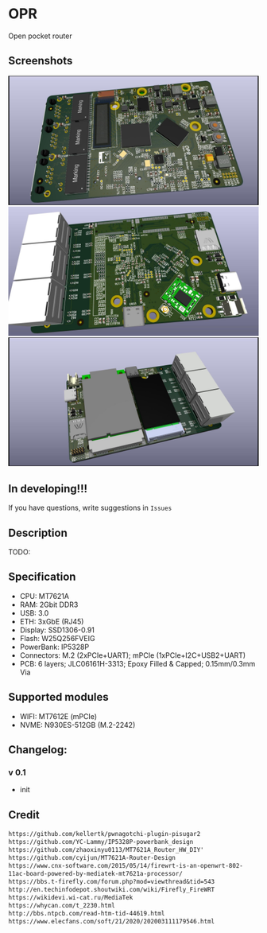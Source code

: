 # OPR
Open pocket router

## Screenshots

![Top view](assets/opr_t.jpg)
![Bottom view](assets/opr_b.jpg)
![Bottom view 2](assets/opr_b2.jpg)

## In developing!!!

If you have questions, write suggestions in `Issues`

## Description
TODO:

## Specification

- CPU: MT7621A
- RAM: 2Gbit DDR3 
- USB: 3.0
- ETH: 3xGbE (RJ45)
- Display: SSD1306-0.91
- Flash: W25Q256FVEIG
- PowerBank: IP5328P
- Connectors: M.2 (2xPCIe+UART); mPCIe (1xPCIe+I2C+USB2+UART)
- PCB: 6 layers; JLC06161H-3313; Epoxy Filled & Capped; 0.15mm/0.3mm Via 

## Supported modules

- WIFI: MT7612E (mPCIe)
- NVME: N930ES-512GB (M.2-2242)

## Changelog:

### v 0.1
- init

## Credit
```
https://github.com/kellertk/pwnagotchi-plugin-pisugar2
https://github.com/YC-Lammy/IP5328P-powerbank_design
https://github.com/zhaoxinyu0113/MT7621A_Router_HW_DIY'
https://github.com/cyijun/MT7621A-Router-Design
https://www.cnx-software.com/2015/05/14/firewrt-is-an-openwrt-802-11ac-board-powered-by-mediatek-mt7621a-processor/
https://bbs.t-firefly.com/forum.php?mod=viewthread&tid=543
http://en.techinfodepot.shoutwiki.com/wiki/Firefly_FireWRT
https://wikidevi.wi-cat.ru/MediaTek
https://whycan.com/t_2230.html
http://bbs.ntpcb.com/read-htm-tid-44619.html
https://www.elecfans.com/soft/21/2020/202003111179546.html
```